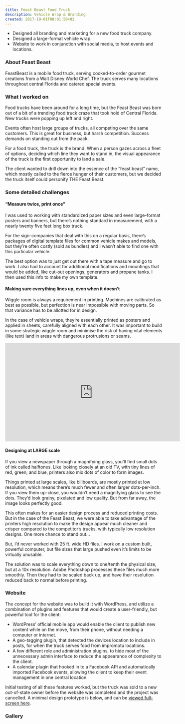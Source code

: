 ```yaml
---
title: Feast Beast Food Truck
description: Vehicle Wrap & Branding
created: 2017-10-01T08:01:50+02
---
```


<ul class="project-highlights">
  <li><span>Designed all branding and marketing for a new food truck company.</span></li>
  <li><span>Designed a large-format vehicle wrap.</span></li>
  <li><span>Website to work in conjunction with social media, to host events and locations.</span></li>
</ul>

### About Feast Beast

FeastBeast is a mobile food truck, serving cooked-to-order gourmet creations from a Walt Disney World Chef. The truck serves many locations throughout central Florida and catered special events.

### What I worked on

Food trucks have been around for a long time, but the Feast Beast was born out of a bit of a trending food truck craze that took hold of Central Florida. New trucks were popping up left and right.

Events often host large groups of trucks, all competing over the same customers. This is great for business, but harsh competition. Success demands on standing out from the pack.

For a food truck, the truck is the brand. When a person gazes across a fleet of options, deciding which line they want to stand in, the visual appearance of the truck is the first opportunity to land a sale.

The client wanted to drill down into the essence of the “feast beast” name,  which mostly called to the fierce hunger of their customers, but we decided the truck itself could personify THE Feast Beast.

<photoswipe-gallery singleImage="true">
  <photoswipe-image
    imageURL="projects/feastbeast/feastbeast--ref.jpg"
    :classes="'large'"
    :caption="'The FeastBeast Food Truck in action'" />
</photoswipe-gallery>

### Some detailed challenges

#### “Measure twice, print once”

I was used to working with standardized paper sizes and even large-format posters and banners, but there’s nothing standard in measurement, with a nearly twenty five feet long box truck.

For the sign-companies that deal with this on a regular basis, there’s packages of digital template files for common vehicle makes and models, but they’re often costly (sold as bundles) and I wasn’t able to find one with this particular vehicle.

The best option was to just get out there with a tape measure and go to work. I also had to account for additional modifications and mountings that would be added, like cut-out openings, generators and propane tanks. I then used this info to make my own template.

<photoswipe-gallery gallery="true">
  <photoswipe-image
    imageURL="projects/feastbeast/feastbeast--measurements.jpg"
    :classes="''"
    :caption="'Some of the reference photos with measurement notes'" />
    <photoswipe-image
    imageURL="projects/feastbeast/feastbeast--profile-templates.jpg"
    :classes="''"
    :caption="'Template created based on measurements'" />
</photoswipe-gallery>

#### Making sure everything lines up, even when it doesn’t

Wiggle room is always a requirement in printing. Machines are calibrated as best as possible, but perfection is near impossible with moving parts. So that variance has to be allotted for in design.

In the case of vehicle wraps, they’re essentially printed as posters and applied in sheets, carefully aligned with each other. It was important to build in some strategic wiggle room and minimise the risk of having vital elements (like text) land in areas with dangerous protrusions or seams.

<photoswipe-gallery singleImage="true">
  <div class="grid-item large">
    <iframe width="560" height="315" src="https://www.youtube.com/embed/lG0juIfuY_I" frameborder="0" allow="accelerometer; autoplay; encrypted-media; gyroscope; picture-in-picture" allowfullscreen></iframe>
  </div>
</photoswipe-gallery>

#### Designing at LARGE scale

If you view a newspaper through a magnifying glass, you’ll find small dots of ink called halftones. Like looking closely at an old TV, with tiny lines of red, green, and blue, printers also mix dots of color to form images.

Things printed at large scales, like billboards, are mostly printed at low resolution, which means there’s much fewer and often larger dots-per-inch. If you view them up-close, you wouldn’t need a magnifying glass to see the dots. They’d look grainy, pixelated and low quality. But from far away, the image looks perfectly good.

This often makes for an easier design process and reduced printing costs. But in the case of the Feast Beast, we were able to take advantage of the printers high resolution to make the design appear much cleaner and crisper compared to the competitor’s trucks, with typically low resolution designs. One more chance to stand out...

But, I’d never worked with 25 ft. wide HD  files. I work on a custom built, powerful computer, but file sizes that large pushed even it’s limits to be virtually unusable.

The solution was to scale everything down to one/tenth the physical size, but at a 10x resolution. Adobe Photoshop processes these files much more smoothly. Then they had to be scaled back up, and have their resolution reduced back to normal before printing.

### Website

The concept for the website was to build it with WordPress, and utilize a combination of plugins and features that would create a user-friendly, but powerful tool for the client:

 * WordPress’ official mobile app would enable the client to publish new content while on the move, from their phone, without needing a computer or internet.
 * A geo-tagging plugin, that detected the devices location to include in posts, for when the truck serves food from impromptu locations.
 * A few different role and administration plugins, to hide most of the unnecessary admin interface to reduce the appearance of complexity to the client.
 * A calendar plugin that hooked in to a Facebook API and automatically imported Facebook events, allowing the client to keep their event management in one central location.

Initial testing of all these features worked, but the truck was sold to a new out-of-state owner before the website was completed and the project was cancelled. A minimal design prototype is below, and can be [viewed full-screen here]().

### Gallery

<photoswipe-gallery gallery="true" fullWidth="true">
  <photoswipe-image
    imageURL="projects/feastbeast/feastbeast--logo.jpg"
    :classes="'long'"
    :caption="'FeastBeast Logo'" />
    <photoswipe-image
    imageURL="projects/feastbeast/feastbeast--perspective.jpg"
    :classes="''"
    :caption="'Final proof of what the truck would look like'" />
    <photoswipe-image
    imageURL="projects/feastbeast/feastbeast--printing.jpg"
    :classes="''"
    :caption="'Printing of the vinyl wrapping'" />
    <photoswipe-image
    imageURL="projects/feastbeast/feastbeast--side.jpg"
    :classes="'medium'"
    :caption="'The side of the truck'" />
    <photoswipe-image
    imageURL="projects/feastbeast/feastbeast--front.jpg"
    :classes="'medium'"
    :caption="'The front of the truck'" />
    <photoswipe-image
    imageURL="projects/feastbeast/feastbeast--front-angle.jpg"
    :classes="'medium'"
    :caption="'The front of the truck at an angle'" />
    <photoswipe-image
    imageURL="projects/feastbeast/feastbeast--back.jpg"
    :classes="''"
    :caption="'The back of the truck'" />
    <photoswipe-image
    imageURL="projects/feastbeast/feastbeast--orlando-weekly.jpg"
    :classes="'tall'"
    :caption="'As featured in the “Orlando Weekly” magazine'" />
    <photoswipe-image
    imageURL="projects/feastbeast/feastbeast--branding.jpg"
    :classes="''"
    :caption="'Some additional branded items; A paper bag for serving food, and a rewards card for repeat customers.'" />
    <photoswipe-image
    imageURL="projects/feastbeast/feastbeast--action-shot.jpg"
    :classes="'medium'"
    :caption="'The FeastBeast Food Truck in action'" />
</photoswipe-gallery>